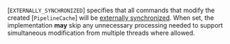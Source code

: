 [`EXTERNALLY_SYNCHRONIZED`] specifies
that all commands that modify the created [`PipelineCache`] will be
[externally synchronized](https://www.khronos.org/registry/vulkan/specs/1.3-extensions/html/vkspec.html#fundamentals-threadingbehavior).
When set, the implementation  **may**  skip any unnecessary processing needed
to support simultaneous modification from multiple threads where
allowed.